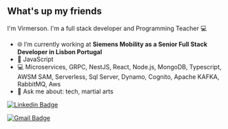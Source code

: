 ## What's up my friends
I'm Virmerson.
I'm a full stack developer and Programming Teacher :computer:

- 🌐   I’m currently working at **Siemens Mobility as a Senior Full Stack Developer in Lisbon Portugal**
- :purple_heart:  JavaScript
- :computer:  Microservices, GRPC, NestJS, React, Node.js, MongoDB, Typescript, AWSM SAM, Serverless, Sql Server, Dynamo, Cognito, Apache KAFKA, RabbitMQ, Aws
- 💬   Ask me about: tech, martial arts 

[![Linkedin Badge](https://img.shields.io/badge/-Virmerson-blue?style=flat-square&logo=Linkedin&logoColor=white&link=https://www.linkedin.com/in/virmerson/)](https://www.linkedin.com/in/virmerson/) 

[![Gmail Badge](https://img.shields.io/badge/-virmerson.dev@gmail.com-c14438?style=flat-square&logo=Gmail&logoColor=white&link=mailto:virmerson.dev@gmail.com)](mailto:virmerson.dev@gmail.com)

